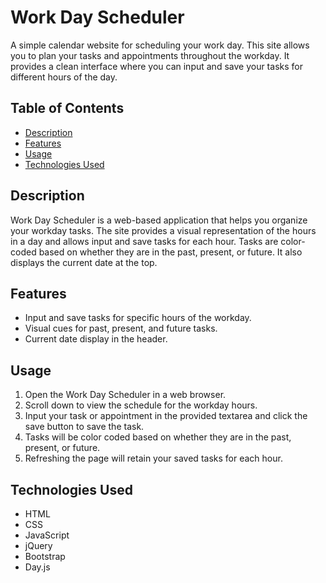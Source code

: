 # Work Day Scheduler

A simple calendar website for scheduling your work day. This site allows you to plan your tasks and appointments throughout the workday. It provides a clean interface where you can input and save your tasks for different hours of the day.

## Table of Contents

- [Description](#description)
- [Features](#features)
- [Usage](#usage)
- [Technologies Used](#technologies-used)

## Description

Work Day Scheduler is a web-based application that helps you organize your workday tasks. The site provides a visual representation of the hours in a day and allows input and save tasks for each hour. Tasks are color-coded based on whether they are in the past, present, or future. It also displays the current date at the top.

## Features

- Input and save tasks for specific hours of the workday.
- Visual cues for past, present, and future tasks.
- Current date display in the header.

## Usage

1. Open the Work Day Scheduler in a web browser.
2. Scroll down to view the schedule for the workday hours.
3. Input your task or appointment in the provided textarea and click the save button to save the task.
4. Tasks will be color coded based on whether they are in the past, present, or future.
5. Refreshing the page will retain your saved tasks for each hour.

## Technologies Used

- HTML
- CSS
- JavaScript
- jQuery
- Bootstrap
- Day.js
